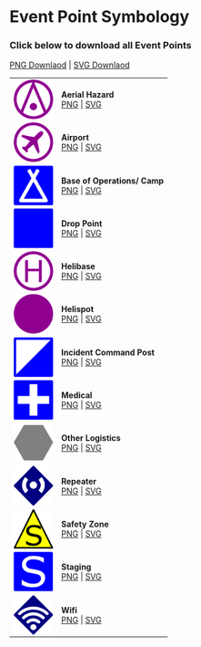 # Event Point Symbology

### Click below to download all Event Points<br>
<a href="https://github.com/NAPSG/USR-Symbology/raw/main/Event%20Point/PNGs/event_png.zip">PNG Downlaod</a> | <a href="https://github.com/NAPSG/USR-Symbology/raw/main/Event%20Point/PNGs/event_svg.zip">SVG Downlaod</a>

|            |                     |
| ---------- | ------------------- | 
| <img src="https://github.com/NAPSG/USR-Symbology/blob/main/Event%20Point/SVGs/USR_EventPoint_OtherIncidentSupport_AerialHazard.svg" align="center" width="70px"/> | **Aerial Hazard** <br> <a href="https://github.com/NAPSG/USR-Symbology/blob/main/Event%20Point/PNGs/USR_EventPoint_OtherIncidentSupport_AerialHazard.png">PNG</a> \| <a href="https://github.com/NAPSG/USR-Symbology/blob/main/Event%20Point/SVGs/USR_EventPoint_OtherIncidentSupport_AerialHazard.svg">SVG</a>|
| <img src="https://github.com/NAPSG/USR-Symbology/blob/main/Event%20Point/SVGs/USR_EventPoint_OtherIncidentSupport_Airport.svg" align="center" width="70px"/> | **Airport** <br> <a href="https://github.com/NAPSG/USR-Symbology/blob/main/Event%20Point/PNGs/USR_EventPoint_OtherIncidentSupport_Airport.png">PNG</a> \| <a href="https://github.com/NAPSG/USR-Symbology/blob/main/Event%20Point/SVGs/USR_EventPoint_OtherIncidentSupport_Airport.svg">SVG</a>|
| <img src="https://github.com/NAPSG/USR-Symbology/blob/main/Event%20Point/SVGs/USR_EventPoint_OtherIncidentSupport_BoOCamp.svg" align="center" width="70px"/> | **Base of Operations/ Camp** <br> <a href="https://github.com/NAPSG/USR-Symbology/blob/main/Event%20Point/PNGs/USR_EventPoint_OtherIncidentSupport_BoOCamp.png">PNG</a> \| <a href="https://github.com/NAPSG/USR-Symbology/blob/main/Event%20Point/SVGs/USR_EventPoint_OtherIncidentSupport_BoOCamp.svg">SVG</a>|
| <img src="https://github.com/NAPSG/USR-Symbology/blob/main/Event%20Point/SVGs/USR_EventPoint_OtherIncidentSupport_DropPoint.svg" align="center" width="70px"/> | **Drop Point** <br> <a href="https://github.com/NAPSG/USR-Symbology/blob/main/Event%20Point/PNGs/USR_EventPoint_OtherIncidentSupport_DropPoint.png">PNG</a> \| <a href="https://github.com/NAPSG/USR-Symbology/blob/main/Event%20Point/SVGs/USR_EventPoint_OtherIncidentSupport_DropPoint.svg">SVG</a>|
| <img src="https://github.com/NAPSG/USR-Symbology/blob/main/Event%20Point/SVGs/USR_EventPoint_OtherIncidentSupport_Helibase.svg" align="center" width="70px"/> | **Helibase** <br> <a href="https://github.com/NAPSG/USR-Symbology/blob/main/Event%20Point/PNGs/USR_EventPoint_OtherIncidentSupport_Helibase.png">PNG</a> \| <a href="https://github.com/NAPSG/USR-Symbology/blob/main/Event%20Point/SVGs/USR_EventPoint_OtherIncidentSupport_Helibase.svg">SVG</a>|
| <img src="https://github.com/NAPSG/USR-Symbology/blob/main/Event%20Point/SVGs/USR_EventPoint_OtherIncidentSupport_Helispot.svg" align="center" width="70px"/> | **Helispot** <br> <a href="https://github.com/NAPSG/USR-Symbology/blob/main/Event%20Point/PNGs/USR_EventPoint_OtherIncidentSupport_Helispot.png">PNG</a> \| <a href="https://github.com/NAPSG/USR-Symbology/blob/main/Event%20Point/SVGs/USR_EventPoint_OtherIncidentSupport_Helispot.svg">SVG</a>|
| <img src="https://github.com/NAPSG/USR-Symbology/blob/main/Event%20Point/SVGs/USR_EventPoint_OtherIncidentSupport_IncidentCommandPost.svg" align="center" width="70px"/> | **Incident Command Post** <br> <a href="https://github.com/NAPSG/USR-Symbology/blob/main/Event%20Point/PNGs/USR_EventPoint_OtherIncidentSupport_IncidentCommandPost.png">PNG</a> \| <a href="https://github.com/NAPSG/USR-Symbology/blob/main/Event%20Point/SVGs/USR_EventPoint_OtherIncidentSupport_IncidentCommandPost.svg">SVG</a>|
| <img src="https://github.com/NAPSG/USR-Symbology/blob/main/Event%20Point/SVGs/USR_EventPoint_OtherIncidentSupport_Medical.svg" align="center" width="70px"/> | **Medical** <br> <a href="https://github.com/NAPSG/USR-Symbology/blob/main/Event%20Point/PNGs/USR_EventPoint_OtherIncidentSupport_Medical.png">PNG</a> \| <a href="https://github.com/NAPSG/USR-Symbology/blob/main/Event%20Point/SVGs/USR_EventPoint_OtherIncidentSupport_Medical.svg">SVG</a>|
| <img src="https://github.com/NAPSG/USR-Symbology/blob/main/Event%20Point/SVGs/USR_EventPoint_OtherIncidentSupport_OtherLogistics.svg" align="center" width="70px"/> | **Other Logistics** <br> <a href="https://github.com/NAPSG/USR-Symbology/blob/main/Event%20Point/PNGs/USR_EventPoint_OtherIncidentSupport_OtherLogistics.png">PNG</a> \| <a href="https://github.com/NAPSG/USR-Symbology/blob/main/Event%20Point/SVGs/USR_EventPoint_OtherIncidentSupport_OtherLogistics.svg">SVG</a>|
| <img src="https://github.com/NAPSG/USR-Symbology/blob/main/Event%20Point/SVGs/USR_EventPoint_OtherIncidentSupport_Repeater.svg" align="center" width="70px"/> | **Repeater** <br> <a href="https://github.com/NAPSG/USR-Symbology/blob/main/Event%20Point/PNGs/USR_EventPoint_OtherIncidentSupport_Repeater.png">PNG</a> \| <a href="https://github.com/NAPSG/USR-Symbology/blob/main/Event%20Point/SVGs/USR_EventPoint_OtherIncidentSupport_Repeater.svg">SVG</a>|
| <img src="https://github.com/NAPSG/USR-Symbology/blob/main/Event%20Point/SVGs/USR_EventPoint_OtherIncidentSupport_SafetyZone.svg" align="center" width="70px"/> | **Safety Zone** <br> <a href="https://github.com/NAPSG/USR-Symbology/blob/main/Event%20Point/PNGs/USR_EventPoint_OtherIncidentSupport_SafetyZone.png">PNG</a> \| <a href="https://github.com/NAPSG/USR-Symbology/blob/main/Event%20Point/SVGs/USR_EventPoint_OtherIncidentSupport_SafetyZone.svg">SVG</a>|
| <img src="https://github.com/NAPSG/USR-Symbology/blob/main/Event%20Point/SVGs/USR_EventPoint_OtherIncidentSupport_Staging.svg" align="center" width="70px"/> | **Staging** <br> <a href="https://github.com/NAPSG/USR-Symbology/blob/main/Event%20Point/PNGs/USR_EventPoint_OtherIncidentSupport_Staging.png">PNG</a> \| <a href="https://github.com/NAPSG/USR-Symbology/blob/main/Event%20Point/SVGs/USR_EventPoint_OtherIncidentSupport_Staging.svg">SVG</a>|
| <img src="https://github.com/NAPSG/USR-Symbology/blob/main/Event%20Point/SVGs/USR_EventPoint_OtherIncidentSupport_Wifi.svg" align="center" width="70px"/> | **Wifi** <br> <a href="https://github.com/NAPSG/USR-Symbology/blob/main/Event%20Point/PNGs/USR_EventPoint_OtherIncidentSupport_Wifi.png">PNG</a> \| <a href="https://github.com/NAPSG/USR-Symbology/blob/main/Event%20Point/SVGs/USR_EventPoint_OtherIncidentSupport_Wifi.svg">SVG</a>|
